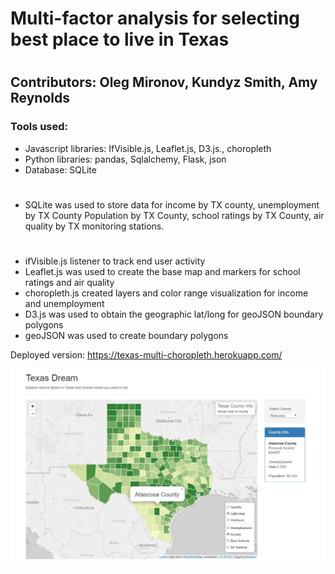 # Multi-factor analysis for selecting best place to live in Texas
#
## Contributors: Oleg Mironov, Kundyz Smith, Amy Reynolds

### Tools used:
 - Javascript libraries: IfVisible.js, Leaflet.js, D3.js., choropleth
 - Python libraries: pandas, Sqlalchemy, Flask, json
 - Database: SQLite
#
 - SQLite was used to store data for income by TX county, unemployment by TX County Population by TX County, school ratings by TX County, air quality by TX monitoring stations.
#
 - ifVisible.js listener to track end user activity
 - Leaflet.js was used to create the base map and markers for school ratings and air quality
 - choropleth.js created layers and color range visualization for income and unemployment
 - D3.js was used to obtain the geographic lat/long for geoJSON boundary polygons
 - geoJSON was used to create boundary polygons

Deployed version: https://texas-multi-choropleth.herokuapp.com/


![graphs](TXdream.JPG "some of the graphs")
